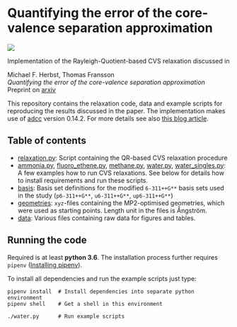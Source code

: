 # Quantifying the error of the core-valence separation approximation
[![](https://img.shields.io/badge/arxiv-2005.05848-red)](https://arxiv.org/abs/2005.05848)

Implementation of the Rayleigh-Quotient-based CVS relaxation discussed in  

Michael F. Herbst, Thomas Fransson  
*Quantifying the error of the core-valence separation approximation*  
Preprint on [arxiv](https://arxiv.org/abs/2005.05848)

This repository contains the relaxation code, data and example scripts
for reproducing the results discussed in the paper.
The implementation makes use of [adcc](https://adc-connect.org) version 0.14.2.
For more details see also [this blog article](https://michael-herbst.com/2020-cvs-relaxation.html).

## Table of contents
- [relaxation.py](relaxation.py): Script containing the QR-based CVS relaxation procedure
- [ammonia.py](ammonia.py), [fluoro_ethene.py](fluoro_ethene.py), [methane.py](methane.py),
  [water.py](water.py), [water_singles.py](water_singles.py): A few examples how to
  run CVS relaxations. See below for details how to install requirements and run these scripts.
- [basis](basis): Basis set definitions for the modified `6-311++G**` basis sets used
  in the study (`p6-311++G**`, `u6-311++G**`, `up6-311++G**`)
- [geometries](geometries): `xyz`-files containing the MP2-optimised geometries,
  which were used as starting points. Length unit in the files is Ångström.
- [data](data): Various files containing raw data for figures and tables.

## Running the code
Required is at least **python 3.6**.
The installation process further requires
`pipenv` ([Installing pipenv](https://pipenv.pypa.io/en/latest/install/#installing-pipenv)).  

To install all dependencies and run the example scripts just type:
```
pipenv install  # Install dependencies into separate python environment
pipenv shell    # Get a shell in this environment

./water.py      # Run example scripts
```
